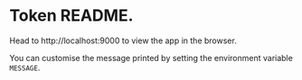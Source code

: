# Token README.

Head to http://localhost:9000 to view the app in the browser.

You can customise the message printed by setting the environment variable `MESSAGE`. 
